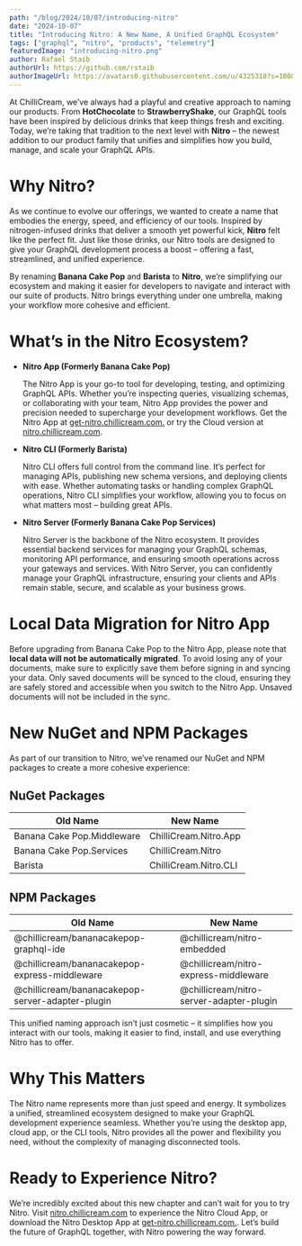 ```yaml
---
path: "/blog/2024/10/07/introducing-nitro"
date: "2024-10-07"
title: "Introducing Nitro: A New Name, A Unified GraphQL Ecosystem"
tags: ["graphql", "nitro", "products", "telemetry"]
featuredImage: "introducing-nitro.png"
author: Rafael Staib
authorUrl: https://github.com/rstaib
authorImageUrl: https://avatars0.githubusercontent.com/u/4325318?s=100&v=4
---
```


At ChilliCream, we’ve always had a playful and creative approach to naming our products. From **HotChocolate** to **StrawberryShake**, our GraphQL tools have been inspired by delicious drinks that keep things fresh and exciting. Today, we’re taking that tradition to the next level with **Nitro** – the newest addition to our product family that unifies and simplifies how you build, manage, and scale your GraphQL APIs.

# Why Nitro?

As we continue to evolve our offerings, we wanted to create a name that embodies the energy, speed, and efficiency of our tools. Inspired by nitrogen-infused drinks that deliver a smooth yet powerful kick, **Nitro** felt like the perfect fit. Just like those drinks, our Nitro tools are designed to give your GraphQL development process a boost – offering a fast, streamlined, and unified experience.

By renaming **Banana Cake Pop** and **Barista** to **Nitro**, we’re simplifying our ecosystem and making it easier for developers to navigate and interact with our suite of products. Nitro brings everything under one umbrella, making your workflow more cohesive and efficient.

# What’s in the Nitro Ecosystem?

- **Nitro App (Formerly Banana Cake Pop)**

  The Nitro App is your go-to tool for developing, testing, and optimizing GraphQL APIs. Whether you’re inspecting queries, visualizing schemas, or collaborating with your team, Nitro App provides the power and precision needed to supercharge your development workflows.
  Get the Nitro App at [get-nitro.chillicream.com.](https://get-nitro.chillicream.com) or try the Cloud version at [nitro.chillicream.com](https://nitro.chillicream.com).

- **Nitro CLI (Formerly Barista)**

  Nitro CLI offers full control from the command line. It’s perfect for managing APIs, publishing new schema versions, and deploying clients with ease. Whether automating tasks or handling complex GraphQL operations, Nitro CLI simplifies your workflow, allowing you to focus on what matters most – building great APIs.

- **Nitro Server (Formerly Banana Cake Pop Services)**

  Nitro Server is the backbone of the Nitro ecosystem. It provides essential backend services for managing your GraphQL schemas, monitoring API performance, and ensuring smooth operations across your gateways and services. With Nitro Server, you can confidently manage your GraphQL infrastructure, ensuring your clients and APIs remain stable, secure, and scalable as your business grows.

# Local Data Migration for Nitro App

Before upgrading from Banana Cake Pop to the Nitro App, please note that **local data will not be automatically migrated**. To avoid losing any of your documents, make sure to explicitly save them before signing in and syncing your data. Only saved documents will be synced to the cloud, ensuring they are safely stored and accessible when you switch to the Nitro App. Unsaved documents will not be included in the sync.

# New NuGet and NPM Packages

As part of our transition to Nitro, we’ve renamed our NuGet and NPM packages to create a more cohesive experience:

## NuGet Packages

| Old Name                   | New Name              |
| -------------------------- | --------------------- |
| Banana Cake Pop.Middleware | ChilliCream.Nitro.App |
| Banana Cake Pop.Services   | ChilliCream.Nitro     |
| Barista                    | ChilliCream.Nitro.CLI |

## NPM Packages

| Old Name                                         | New Name                                 |
| ------------------------------------------------ | ---------------------------------------- |
| @chillicream/bananacakepop-graphql-ide           | @chillicream/nitro-embedded              |
| @chillicream/bananacakepop-express-middleware    | @chillicream/nitro-express-middleware    |
| @chillicream/bananacakepop-server-adapter-plugin | @chillicream/nitro-server-adapter-plugin |

This unified naming approach isn’t just cosmetic – it simplifies how you interact with our tools, making it easier to find, install, and use everything Nitro has to offer.

# Why This Matters

The Nitro name represents more than just speed and energy. It symbolizes a unified, streamlined ecosystem designed to make your GraphQL development experience seamless. Whether you’re using the desktop app, cloud app, or the CLI tools, Nitro provides all the power and flexibility you need, without the complexity of managing disconnected tools.

# Ready to Experience Nitro?

We’re incredibly excited about this new chapter and can’t wait for you to try Nitro. Visit [nitro.chillicream.com](https://nitro.chillicream.com) to experience the Nitro Cloud App, or download the Nitro Desktop App at [get-nitro.chillicream.com.](https://get-nitro.chillicream.com).
Let’s build the future of GraphQL together, with Nitro powering the way forward.
